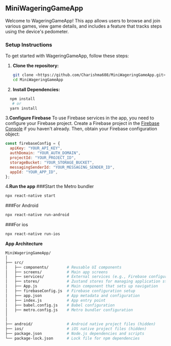 ## MiniWageringGameApp

Welcome to WageringGameApp! This app allows users to browse and join various games, view game details, and includes a feature that tracks steps using the device's pedometer.

### Setup Instructions

To get started with WageringGameApp, follow these steps:

1. **Clone the repository:**
   ```bash
   git clone <https://github.com/Charishma608/MiniWageringGameApp.git>
   cd MiniWageringGameApp
   ```
2. **Install Dependencies:**
  ```bash
    npm install
     # or
    yarn install
```
3.**Configure Firebase**
To use Firebase services in the app, you need to configure your Firebase project. Create a Firebase project in the [Firebase Console](https://console.firebase.google.com/) if you haven't already. Then, obtain your Firebase configuration object:

```javascript
const firebaseConfig = {
  apiKey: "YOUR_API_KEY", 
  authDomain: "YOUR_AUTH_DOMAIN", 
  projectId: "YOUR_PROJECT_ID", 
  storageBucket: "YOUR_STORAGE_BUCKET", 
  messagingSenderId: "YOUR_MESSAGING_SENDER_ID",
  appId: "YOUR_APP_ID", 
};
```

4.**Run the app**
###Start the Metro bundler
```bash
npx react-native start
```
###For Android
```bash
npx react-native run-android
```
###For ios
```bash
npx react-native run-ios
```

**App Architecture**
```bash
MiniWageringGameApp/
│
├── src/
│   ├── components/        # Reusable UI components
│   ├── screens/           # Main app screens
│   ├── services/          # External services (e.g., Firebase configuration)
│   ├── stores/            # Zustand stores for managing application state
│   ├── App.js             # Main component that sets up navigation
│   ├── firebaseConfig.js  # Firebase configuration setup
│   ├── app.json           # App metadata and configuration
│   ├── index.js           # App entry point
│   ├── babel.config.js    # Babel configuration
│   ├── metro.config.js    # Metro bundler configuration
│   
│
├── android/               # Android native project files (hidden)
├── ios/                   # iOS native project files (hidden)
├── package.json           # Node.js dependencies and scripts
└── package-lock.json      # Lock file for npm dependencies
```





